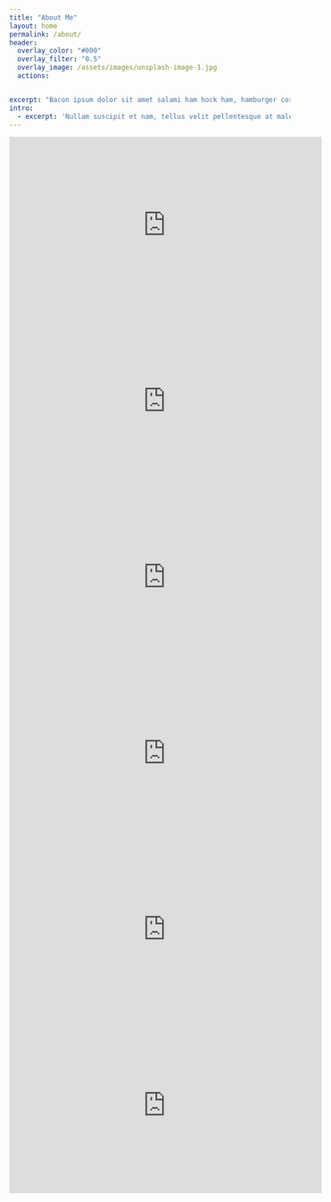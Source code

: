 ```yaml
---
title: "About Me"
layout: home
permalink: /about/
header:
  overlay_color: "#000"
  overlay_filter: "0.5"
  overlay_image: /assets/images/unsplash-image-1.jpg
  actions:


excerpt: "Bacon ipsum dolor sit amet salami ham hock ham, hamburger corned beef short ribs kielbasa biltong t-bone drumstick tri-tip tail sirloin pork chop."
intro:
  - excerpt: 'Nullam suscipit et nam, tellus velit pellentesque at malesuada, enim eaque. Quis nulla, netus tempor in diam gravida tincidunt, *proin faucibus* voluptate felis id sollicitudin. Centered with `type="center"`'
---
```



<iframe width="560" height="315" src="https://www.youtube.com/watch?v=D3K29R6g67A" frameborder="0"> </iframe>

<iframe width="560" height="315" src="https://www.youtube.com/watch?v=a6_qRivI7Vc" frameborder="0"> </iframe>

<iframe width="560" height="315" src="https://www.youtube.com/watch?v=332seT6svWQ" frameborder="0"> </iframe>

<iframe width="560" height="315" src="https://www.youtube.com/watch?v=a_AYdEIMNjY" frameborder="0"> </iframe>

<iframe width="560" height="315" src="https://www.youtube.com/watch?v=5xirbGs3h9Y" frameborder="0"> </iframe>

<iframe width="560" height="315" src="https://www.youtube.com/watch?v=oRtnI9yc8QU" frameborder="0"> </iframe>
